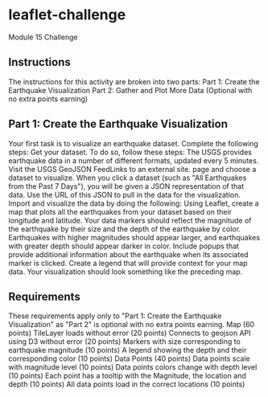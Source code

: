 # leaflet-challenge
Module 15 Challenge

## Instructions
The instructions for this activity are broken into two parts:
    Part 1: Create the Earthquake Visualization
    Part 2: Gather and Plot More Data (Optional with no extra points earning)

## Part 1: Create the Earthquake Visualization
Your first task is to visualize an earthquake dataset. Complete the following steps:
    Get your dataset. To do so, follow these steps:
        The USGS provides earthquake data in a number of different formats, updated every 5 minutes. Visit the USGS GeoJSON FeedLinks to an external site. page and choose a dataset to visualize.
        When you click a dataset (such as "All Earthquakes from the Past 7 Days"), you will be given a JSON representation of that data. Use the URL of this JSON to pull in the data for the visualization. 
    Import and visualize the data by doing the following:
        Using Leaflet, create a map that plots all the earthquakes from your dataset based on their longitude and latitude.
        Your data markers should reflect the magnitude of the earthquake by their size and the depth of the earthquake by color. Earthquakes with higher magnitudes should appear larger, and earthquakes with greater depth should appear darker in color.
        Include popups that provide additional information about the earthquake when its associated marker is clicked.
        Create a legend that will provide context for your map data.
        Your visualization should look something like the preceding map.

## Requirements
These requirements apply only to "Part 1: Create the Earthquake Visualization" as "Part 2" is optional with no extra points earning.
    Map (60 points)
        TileLayer loads without error (20 points)
        Connects to geojson API using D3 without error (20 points)
        Markers with size corresponding to earthquake magnitude (10 points)
        A legend showing the depth and their corresponding color (10 points)
    Data Points (40 points)
        Data points scale with magnitude level (10 points)
        Data points colors change with depth level (10 points)
        Each point has a tooltip with the Magnitude, the location and depth (10 points)
        All data points load in the correct locations (10 points)